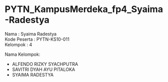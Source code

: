 # PYTN_KampusMerdeka_fp4_Syaima-Radestya

Nama : Syaima Radestya <br>
Kode Peserta : PYTN-KS10-011 <br>
Kelompok : 4

Nama Kelompok:
- ALFENDO RIZKY SYACHPUTRA
- SAVITRI DYAH AYU PITALOKA
- SYAIMA RADESTYA
